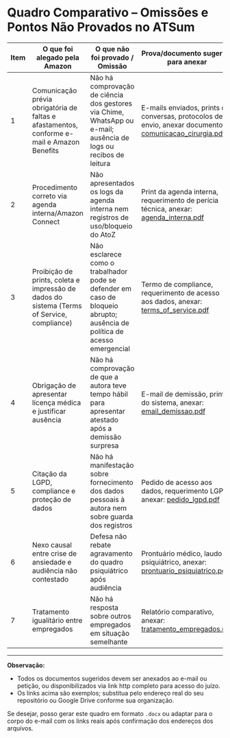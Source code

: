 # Quadro Comparativo – Omissões e Pontos Não Provados no ATSum

| Item | O que foi alegado pela Amazon | O que não foi provado / Omissão | Prova/documento sugerido para anexar |
|------|-------------------------------|----------------------------------|--------------------------------------|
| 1 | Comunicação prévia obrigatória de faltas e afastamentos, conforme e-mail e Amazon Benefits | Não há comprovação de ciência dos gestores via Chime, WhatsApp ou e-mail; ausência de logs ou recibos de leitura | E-mails enviados, prints de conversas, protocolos de envio, anexar documento: [comunicacao_cirurgia.pdf](http://github.com/usuario/repositorio/anexos/03_emails_e_comunicacoes/comunicacao_cirurgia.pdf) |
| 2 | Procedimento correto via agenda interna/Amazon Connect | Não apresentados os logs da agenda interna nem registros de uso/bloqueio do AtoZ | Print da agenda interna, requerimento de perícia técnica, anexar: [agenda_interna.pdf](http://github.com/usuario/repositorio/anexos/06_provas_tecnicas/agenda_interna.pdf) |
| 3 | Proibição de prints, coleta e impressão de dados do sistema (Terms of Service, compliance) | Não esclarece como o trabalhador pode se defender em caso de bloqueio abrupto; ausência de política de acesso emergencial | Termo de compliance, requerimento de acesso aos dados, anexar: [terms_of_service.pdf](http://github.com/usuario/repositorio/anexos/05_documentos_trabalhistas/terms_of_service.pdf) |
| 4 | Obrigação de apresentar licença médica e justificar ausência | Não há comprovação de que a autora teve tempo hábil para apresentar atestado após a demissão surpresa | E-mail de demissão, print do sistema, anexar: [email_demissao.pdf](http://github.com/usuario/repositorio/anexos/03_emails_e_comunicacoes/email_demissao.pdf) |
| 5 | Citação da LGPD, compliance e proteção de dados | Não há manifestação sobre fornecimento dos dados pessoais à autora nem sobre guarda dos registros | Pedido de acesso aos dados, requerimento LGPD, anexar: [pedido_lgpd.pdf](http://github.com/usuario/repositorio/anexos/99_outros/pedido_lgpd.pdf) |
| 6 | Nexo causal entre crise de ansiedade e audiência não contestado | Defesa não rebate agravamento do quadro psiquiátrico após audiência | Prontuário médico, laudo psiquiátrico, anexar: [prontuario_psiquiatrico.pdf](http://github.com/usuario/repositorio/anexos/01_prontuarios_medicos/prontuario_psiquiatrico.pdf) |
| 7 | Tratamento igualitário entre empregados | Não há resposta sobre outros empregados em situação semelhante | Relatório comparativo, anexar: [tratamento_empregados.pdf](http://github.com/usuario/repositorio/anexos/99_outros/tratamento_empregados.pdf) |

---

**Observação:**
- Todos os documentos sugeridos devem ser anexados ao e-mail ou petição, ou disponibilizados via link http completo para acesso do juízo.
- Os links acima são exemplos; substitua pelo endereço real do seu repositório ou Google Drive conforme sua organização.

Se desejar, posso gerar este quadro em formato `.docx` ou adaptar para o corpo do e-mail com os links reais após confirmação dos endereços dos arquivos.
